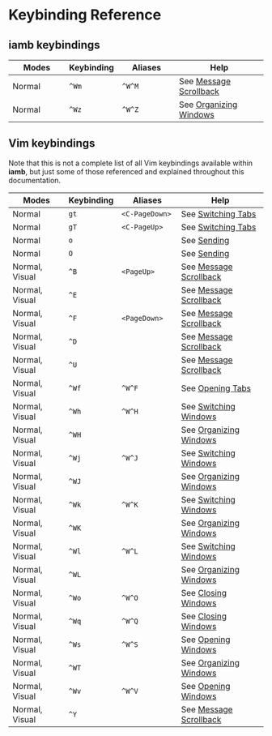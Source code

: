 # Keybinding Reference

## iamb keybindings

| Modes           | Keybinding        | Aliases | Help                                |
| --------------- | ---------------   | ------- | ----------------------------------- |
| Normal          | `^Wm`             | `^W^M`  | See [Message Scrollback]            |
| Normal          | `^Wz`             | `^W^Z`  | See [Organizing Windows]            |

## Vim keybindings

Note that this is not a complete list of all Vim keybindings available within
__iamb__, but just some of those referenced and explained throughout this
documentation.

| Modes           | Keybinding        | Aliases        | Help                                |
| -----           | ---------------   | -------------- | ----------------------------------- |
| Normal          | `gt`              | `<C-PageDown>` | See [Switching Tabs]                |
| Normal          | `gT`              | `<C-PageUp>`   | See [Switching Tabs]                |
| Normal          | `o`               |                | See [Sending]                       |
| Normal          | `O`               |                | See [Sending]                       |
| Normal, Visual  | `^B`              | `<PageUp>`     | See [Message Scrollback]            |
| Normal, Visual  | `^E`              |                | See [Message Scrollback]            |
| Normal, Visual  | `^F`              | `<PageDown>`   | See [Message Scrollback]            |
| Normal, Visual  | `^D`              |                | See [Message Scrollback]            |
| Normal, Visual  | `^U`              |                | See [Message Scrollback]            |
| Normal, Visual  | `^Wf`             | `^W^F`         | See [Opening Tabs]                  |
| Normal, Visual  | `^Wh`             | `^W^H`         | See [Switching Windows]             |
| Normal, Visual  | `^WH`             |                | See [Organizing Windows]            |
| Normal, Visual  | `^Wj`             | `^W^J`         | See [Switching Windows]             |
| Normal, Visual  | `^WJ`             |                | See [Organizing Windows]            |
| Normal, Visual  | `^Wk`             | `^W^K`         | See [Switching Windows]             |
| Normal, Visual  | `^WK`             |                | See [Organizing Windows]            |
| Normal, Visual  | `^Wl`             | `^W^L`         | See [Switching Windows]             |
| Normal, Visual  | `^WL`             |                | See [Organizing Windows]            |
| Normal, Visual  | `^Wo`             | `^W^O`         | See [Closing Windows]               |
| Normal, Visual  | `^Wq`             | `^W^Q`         | See [Closing Windows]               |
| Normal, Visual  | `^Ws`             | `^W^S`         | See [Opening Windows]               |
| Normal, Visual  | `^WT`             |                | See [Organizing Windows]            |
| Normal, Visual  | `^Wv`             | `^W^V`         | See [Opening Windows]               |
| Normal, Visual  | `^Y`              |                | See [Message Scrollback]            |

<style>
table {
    width: 100%;
}
table th:first-of-type {
    width: 25%;
}
table th:nth-of-type(2) {
    width: 10%;
}
table th:nth-of-type(3) {
    width: 25%;
}
table th:nth-of-type(4) {
    width: 40%;
}
</style>

[Closing Windows]: ./layout/windows.md#closing-windows
[Message Scrollback]: ./messages/#message-scrollback
[Opening Tabs]: ./layout/tabs.md#opening-tabs
[Opening Windows]: ./layout/windows.md#opening-windows
[Organizing Windows]: ./layout/windows.md#organizing-windows
[Sending]: ./messages/#sending
[Switching Tabs]: ./layout/tabs.md#switching-tabs
[Switching Windows]: ./layout/windows.md#switching-windows
